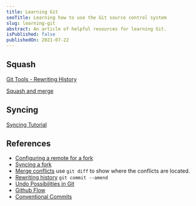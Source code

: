 ```yaml
---
title: Learning Git
seoTitle: Learning how to use the Git source control system
slug: learning-git
abstract: An article of helpful resources for learning Git.
isPublished: false
publishedOn: 2021-07-22
---
```


## Squash

[Git Tools - Rewriting History](https://git-scm.com/book/en/v2/Git-Tools-Rewriting-History)

[Squash and merge](https://docs.gitlab.com/ee/user/project/merge_requests/squash_and_merge.html)

## Syncing

[Syncing Tutorial](https://www.atlassian.com/git/tutorials/syncing)

## References

- [Configuring a remote for a fork](https://docs.github.com/en/pull-requests/collaborating-with-pull-requests/working-with-forks/configuring-a-remote-for-a-fork)
- [Syncing a fork](https://docs.github.com/en/pull-requests/collaborating-with-pull-requests/working-with-forks/syncing-a-fork)
- [Merge conflicts](https://www.atlassian.com/git/tutorials/using-branches/merge-conflicts)
  use `git diff` to show where the conflicts are located.
- [Rewriting history](https://www.atlassian.com/git/tutorials/rewriting-history)
  `git commit --amend`
- [Undo Possibilities in Git](https://docs.gitlab.com/ee/topics/git/numerous_undo_possibilities_in_git/)
- [Github Flow](https://docs.github.com/en/get-started/quickstart/github-flow)
- [Conventional Commits](https://www.conventionalcommits.org/en/v1.0.0/)
